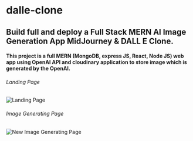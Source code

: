 # dalle-clone

## Build full and deploy a Full Stack MERN AI Image Generation App MidJourney & DALL E Clone. 

#### This project is a full MERN (MongoDB, express JS, React, Node JS) web app using OpenAI API and cloudinary application to store image which is generated by the OpenAI.


###### Landing Page
![Landing Page](https://user-images.githubusercontent.com/96854429/224554396-458ef8ff-ae82-4fe8-b9c2-27cf5de118cd.png)

###### Image Generating Page
![New Image Generating Page](https://user-images.githubusercontent.com/96854429/224554476-ae235770-7081-4cac-a170-07e475b77b63.png)
